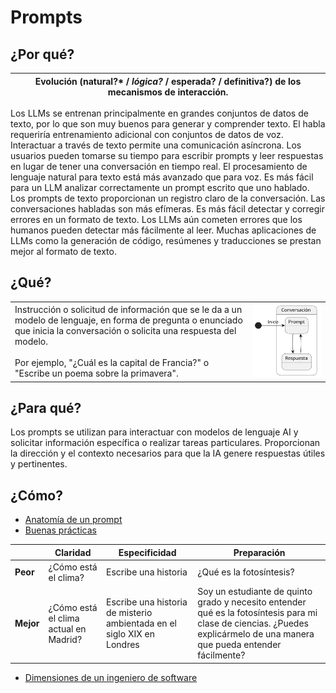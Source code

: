 # Prompts

## ¿Por qué?

|Evolución (natural?* / *lógica?* / esperada? / definitiva?) de los mecanismos de interacción.|
|-|
Los LLMs se entrenan principalmente en grandes conjuntos de datos de texto, por lo que son muy buenos para generar y comprender texto. El habla requeriría entrenamiento adicional con conjuntos de datos de voz.
Interactuar a través de texto permite una comunicación asíncrona. Los usuarios pueden tomarse su tiempo para escribir prompts y leer respuestas en lugar de tener una conversación en tiempo real.
El procesamiento de lenguaje natural para texto está más avanzado que para voz. Es más fácil para un LLM analizar correctamente un prompt escrito que uno hablado.
Los prompts de texto proporcionan un registro claro de la conversación. Las conversaciones habladas son más efímeras.
Es más fácil detectar y corregir errores en un formato de texto. Los LLMs aún cometen errores que los humanos pueden detectar más fácilmente al leer.
Muchas aplicaciones de LLMs como la generación de código, resúmenes y traducciones se prestan mejor al formato de texto.

## ¿Qué?

| | |
|-|-|
Instrucción o solicitud de información que se le da a un modelo de lenguaje, en forma de pregunta o enunciado que inicia la conversación o solicita una respuesta del modelo.<br><br>Por ejemplo, "¿Cuál es la capital de Francia?" o "Escribe un poema sobre la primavera".|![](/imagenes/modelosUML/sesion.svg)


## ¿Para qué?

Los prompts se utilizan para interactuar con modelos de lenguaje AI y solicitar información específica o realizar tareas particulares. Proporcionan la dirección y el contexto necesarios para que la IA genere respuestas útiles y pertinentes.

## ¿Cómo?

- [Anatomía de un prompt](anatomia.md)
- [Buenas prácticas](mejoresPracticas.md)

||Claridad|Especificidad|Preparación|
|-|-|-|-|
|**Peor**|¿Cómo está el clima?|Escribe una historia|¿Qué es la fotosíntesis?|
|**Mejor**|¿Cómo está el clima actual en Madrid?|Escribe una historia de misterio ambientada en el siglo XIX en Londres|Soy un estudiante de quinto grado y necesito entender qué es la fotosíntesis para mi clase de ciencias. ¿Puedes explicármelo de una manera que pueda entender fácilmente?|


- [Dimensiones de un ingeniero de software](https://chat.openai.com/share/1ed18324-31ed-4cd5-aaef-db43fde2785b)